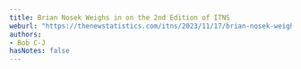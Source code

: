 ```yaml
---
title: Brian Nosek Weighs in on the 2nd Edition of ITNS
weburl: "https://thenewstatistics.com/itns/2023/11/17/brian-nosek-weighs-in-on-the-2nd-edition-of-itns/"
authors:
- Bob C-J
hasNotes: false
---
```

